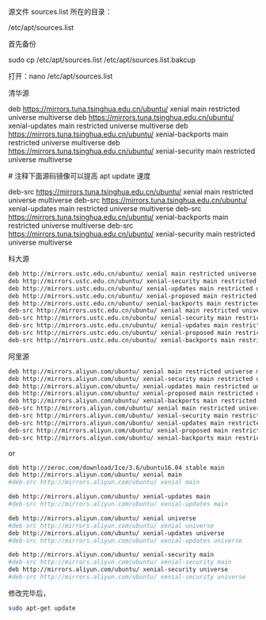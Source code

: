 源文件 sources.list 所在的目录：

/etc/apt/sources.list



首先备份

sudo cp /etc/apt/sources.list /etc/apt/sources.list.bakcup



打开：nano /etc/apt/sources.list



清华源

deb https://mirrors.tuna.tsinghua.edu.cn/ubuntu/ xenial main restricted universe multiverse
deb https://mirrors.tuna.tsinghua.edu.cn/ubuntu/ xenial-updates main restricted universe multiverse
deb https://mirrors.tuna.tsinghua.edu.cn/ubuntu/ xenial-backports main restricted universe multiverse
deb https://mirrors.tuna.tsinghua.edu.cn/ubuntu/ xenial-security main restricted universe multiverse

\# 注释下面源码镜像可以提高 apt update 速度

deb-src https://mirrors.tuna.tsinghua.edu.cn/ubuntu/ xenial main restricted universe multiverse
deb-src https://mirrors.tuna.tsinghua.edu.cn/ubuntu/ xenial-updates main restricted universe multiverse
deb-src https://mirrors.tuna.tsinghua.edu.cn/ubuntu/ xenial-backports main restricted universe multiverse
deb-src https://mirrors.tuna.tsinghua.edu.cn/ubuntu/ xenial-security main restricted universe multiverse

科大源

```bash
deb http://mirrors.ustc.edu.cn/ubuntu/ xenial main restricted universe multiverse
deb http://mirrors.ustc.edu.cn/ubuntu/ xenial-security main restricted universe multiverse
deb http://mirrors.ustc.edu.cn/ubuntu/ xenial-updates main restricted universe multiverse
deb http://mirrors.ustc.edu.cn/ubuntu/ xenial-proposed main restricted universe multiverse
deb http://mirrors.ustc.edu.cn/ubuntu/ xenial-backports main restricted universe multiverse
deb-src http://mirrors.ustc.edu.cn/ubuntu/ xenial main restricted universe multiverse
deb-src http://mirrors.ustc.edu.cn/ubuntu/ xenial-security main restricted universe multiverse
deb-src http://mirrors.ustc.edu.cn/ubuntu/ xenial-updates main restricted universe multiverse
deb-src http://mirrors.ustc.edu.cn/ubuntu/ xenial-proposed main restricted universe multiverse
deb-src http://mirrors.ustc.edu.cn/ubuntu/ xenial-backports main restricted universe multiverse
```

阿里源

```bash
deb http://mirrors.aliyun.com/ubuntu/ xenial main restricted universe multiverse
deb http://mirrors.aliyun.com/ubuntu/ xenial-security main restricted universe multiverse
deb http://mirrors.aliyun.com/ubuntu/ xenial-updates main restricted universe multiverse
deb http://mirrors.aliyun.com/ubuntu/ xenial-proposed main restricted universe multiverse
deb http://mirrors.aliyun.com/ubuntu/ xenial-backports main restricted universe multiverse
deb-src http://mirrors.aliyun.com/ubuntu/ xenial main restricted universe multiverse
deb-src http://mirrors.aliyun.com/ubuntu/ xenial-security main restricted universe multiverse
deb-src http://mirrors.aliyun.com/ubuntu/ xenial-updates main restricted universe multiverse
deb-src http://mirrors.aliyun.com/ubuntu/ xenial-proposed main restricted universe multiverse
deb-src http://mirrors.aliyun.com/ubuntu/ xenial-backports main restricted universe multiverse
```

or

```bash
deb http://zeroc.com/download/Ice/3.6/ubuntu16.04 stable main
deb http://mirrors.aliyun.com/ubuntu/ xenial main
#deb-src http://mirrors.aliyun.com/ubuntu/ xenial main

deb http://mirrors.aliyun.com/ubuntu/ xenial-updates main
#deb-src http://mirrors.aliyun.com/ubuntu/ xenial-updates main

deb http://mirrors.aliyun.com/ubuntu/ xenial universe
#deb-src http://mirrors.aliyun.com/ubuntu/ xenial universe
deb http://mirrors.aliyun.com/ubuntu/ xenial-updates universe
#deb-src http://mirrors.aliyun.com/ubuntu/ xenial-updates universe

deb http://mirrors.aliyun.com/ubuntu/ xenial-security main
#deb-src http://mirrors.aliyun.com/ubuntu/ xenial-security main
deb http://mirrors.aliyun.com/ubuntu/ xenial-security universe
#deb-src http://mirrors.aliyun.com/ubuntu/ xenial-security universe


```

修改完毕后，

```bash
sudo apt-get update 
```